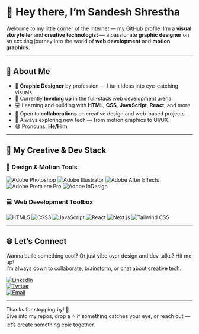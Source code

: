 # 👋 Hey there, I’m Sandesh Shrestha

Welcome to my little corner of the internet — my GitHub profile! I'm a **visual storyteller** and **creative technologist** — a passionate **graphic designer** on an exciting journey into the world of **web development** and **motion graphics**.

---

## 🚀 About Me

- 🎨 **Graphic Designer** by profession — I turn ideas into eye-catching visuals.  
- 🌱 Currently **leveling up** in the full-stack web development arena.  
- 💻 Learning and building with **HTML**, **CSS**, **JavaScript**, **React**, and more.  
- 🤝 Open to **collaborations** on creative design and web-based projects.  
- 🧠 Always exploring new tech — from motion graphics to UI/UX.  
- 😄 Pronouns: **He/Him**

---

## 💼 My Creative & Dev Stack

### 🎨 Design & Motion Tools

![Adobe Photoshop](https://img.shields.io/badge/Photoshop-31A8FF?style=for-the-badge&logo=adobe%20photoshop&logoColor=white)
![Adobe Illustrator](https://img.shields.io/badge/Illustrator-FF9A00?style=for-the-badge&logo=adobe%20illustrator&logoColor=white)
![Adobe After Effects](https://img.shields.io/badge/After%20Effects-9999FF?style=for-the-badge&logo=adobe%20after%20effects&logoColor=white)
![Adobe Premiere Pro](https://img.shields.io/badge/Premiere%20Pro-9999FF?style=for-the-badge&logo=adobe%20premiere%20pro&logoColor=white)
![Adobe InDesign](https://img.shields.io/badge/InDesign-FF3366?style=for-the-badge&logo=adobe%20indesign&logoColor=white)

### 💻 Web Development Toolbox

![HTML5](https://img.shields.io/badge/HTML5-E34F26?style=for-the-badge&logo=html5&logoColor=white)
![CSS3](https://img.shields.io/badge/CSS3-1572B6?style=for-the-badge&logo=css3&logoColor=white)
![JavaScript](https://img.shields.io/badge/JavaScript-F7DF1E?style=for-the-badge&logo=javascript&logoColor=black)
![React](https://img.shields.io/badge/React-20232A?style=for-the-badge&logo=react&logoColor=61DAFB)
![Next.js](https://img.shields.io/badge/Next.js-000000?style=for-the-badge&logo=next.js&logoColor=white)
![Tailwind CSS](https://img.shields.io/badge/Tailwind-38B2AC?style=for-the-badge&logo=tailwind-css&logoColor=white)

---

## 🌐 Let’s Connect

Wanna build something cool? Or just vibe over design and dev talks? Hit me up!  
I’m always down to collaborate, brainstorm, or chat about creative tech.

[![LinkedIn](https://img.shields.io/badge/LinkedIn-0077B5?style=for-the-badge&logo=linkedin&logoColor=white)](https://www.linkedin.com/in/sandeshshrestha7)  
[![Twitter](https://img.shields.io/badge/Twitter-1DA1F2?style=for-the-badge&logo=twitter&logoColor=white)](https://twitter.com/sandeshstha8)  
[![Email](https://img.shields.io/badge/Email-D14836?style=for-the-badge&logo=gmail&logoColor=white)](mailto:sandeshstha67@gmail.com)

---

Thanks for stopping by! 🚀  
Dive into my repos, drop a ⭐ if something catches your eye, or reach out — let’s create something epic together.

